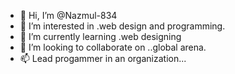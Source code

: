 - 👋 Hi, I’m @Nazmul-834
- 👀 I’m interested in .web design and programming.
- 🌱 I’m currently learning .web designing
- 💞️ I’m looking to collaborate on ..global arena.
- 📫 Lead progammer in an organization...

<!---
Nazmul-834/Nazmul-834 is a ✨ special ✨ repository because its `README.md` (this file) appears on your GitHub profile.
You can click the Preview link to take a look at your changes.
--->
